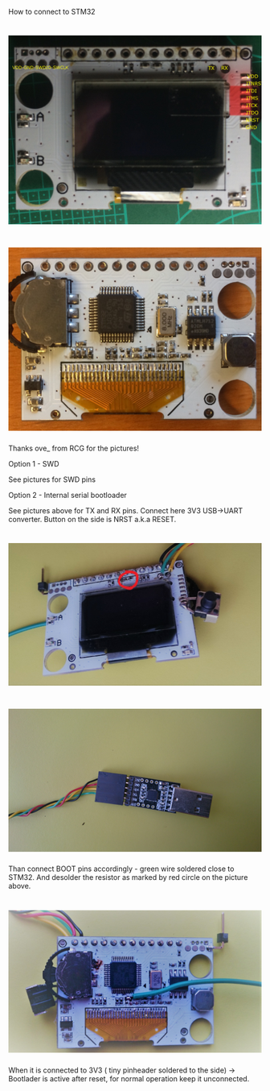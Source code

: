 How to connect to STM32

# ![Front](pro58-front.jpg)

# ![Back](pro58-back.jpg)

Thanks ove_ from RCG for the pictures!

Option 1 - SWD

See pictures for SWD pins

Option 2 - Internal serial bootloader

See pictures above for TX and RX pins. Connect here 3V3 USB->UART converter.
Button on the side is NRST a.k.a RESET.

# ![TXRX](DSC_0547.JPG)
# ![Dongle](DSC_0548.JPG)

Than connect BOOT pins accordingly - green wire soldered close to STM32. And desolder the resistor as marked by red circle on the picture above.

# ![BOOT_PINS](DSC_0543.JPG)



When it is connected to 3V3 ( tiny pinheader soldered to the side) -> Bootlader is active after reset, for normal operation keep it unconnected.
